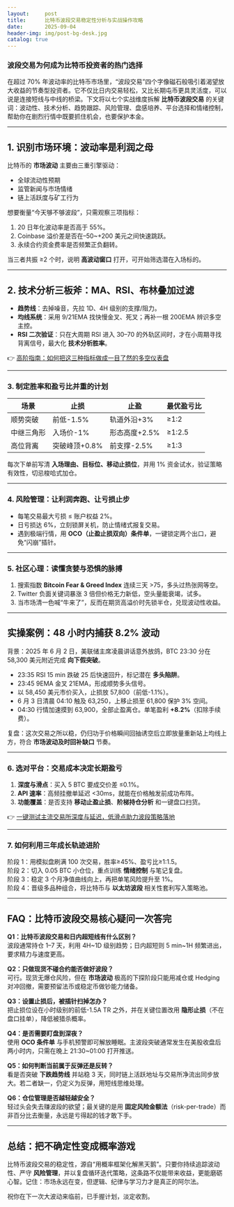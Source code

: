 ```yaml
---
layout:     post
title:      比特币波段交易稳定性分析与实战操作攻略
date:       2025-09-04
header-img: img/post-bg-desk.jpg
catalog: true
---
```


### 波段交易为何成为比特币投资者的热门选择

在超过 70% 年波动率的比特币市场里，“波段交易”四个字像磁石般吸引着渴望放大收益的节奏型投资者。它不仅比日内交易轻松，又比长期屯币更具灵活度，可以说是连接短线与中线的桥梁。下文将以七个实战维度拆解 **比特币波段交易** 的关键词：波动性、技术分析、趋势跟踪、风险管理、盘感培养、平台选择和情绪控制，帮助你在剧烈行情中既要抓住机会，也要保护本金。

---

## 1. 识别市场环境：波动率是利润之母

比特币的 **市场波动** 主要由三重引擎驱动：  
- 全球流动性预期  
- 监管新闻与市场情绪  
- 链上活跃度与矿工行为  

想要衡量“今天够不够波段”，只需观察三项指标：  

1. 20 日年化波动率是否高于 55%。  
2. Coinbase 溢价差是否在–50~+200 美元之间快速跳跃。  
3. 永续合约资金费率是否频繁正负翻转。

当三者共振 ≥2 个时，说明 **高波动窗口** 打开，可开始筛选潜在入场标的。

---

## 2. 技术分析三板斧：MA、RSI、布林叠加过滤

- **趋势线**：去掉噪音，先拉 1D、4H 级别的支撑/阻力。  
- **均线系统**：采用 9/21EMA 找快慢金叉、死叉；再补一根 200EMA 辨识多空主控。  
- **RSI 二次验证**：只在大周期 RSI 进入 30–70 的外轨区间时，才在小周期寻找背离信号，最大化 **技术分析胜率**。

👉 [高阶指南：如何把这三种指标做成一目了然的多空仪表盘](https://okxdog.com/)

---

### 3. 制定胜率和盈亏比并重的计划

| 场景 | 止损 | 止盈 | 最优盈亏比 |
|------|------|------|------------|
| 顺势突破 | 前低-1.5% | 轨道外沿+3% | ≥1:2 |
| 中继三角形 | 入场价-1% | 形态高度+2.5% | ≥1:2.5 |
| 高位背离 | 突破峰顶+0.8% | 前支撑-2.5% | ≥1:3 |

每次下单前写清 **入场理由、目标位、移动止损位**，并用 1% 资金试水，验证策略有效性，切忌梭哈式加仓。

---

### 4. 风险管理：让利润奔跑、让亏损止步

- 每笔交易最大亏损 ≤ 账户权益 2%。  
- 日亏损达 6%，立刻锁屏关机，防止情绪式报复交易。  
- 遇到极端行情，用 **OCO（止盈止损双向）条件单**，一键锁定两个出口，避免“闪崩”插针。

---

### 5. 社区心理：读懂贪婪与恐惧的脉搏

1. 搜索指数 **Bitcoin Fear & Greed Index** 连续三天 >75，多头过热张网等空。  
2. Twitter 负面关键词暴涨 3 倍但价格无力新低，空头量能衰竭，试多。  
3. 当市场清一色喊“牛来了”，反而在期货高溢价时先锁半仓，兑现波动性收益。

---

## 实操案例：48 小时内捕获 8.2% 波动

背景：2025 年 6 月 2 日，美联储主席凌晨讲话意外放鸽，BTC 23:30 分在 58,300 美元附近完成 **向下假突破**。

- 23:35 RSI 15 min 跌破 25 后快速回升，标记潜在 **多头陷阱**。
- 23:45 9EMA 金叉 21EMA，形成顺势多头信号。
- 以 58,450 美元市价买入，止损放 57,800（前低-1.1%）。
- 6 月 3 日清晨 04:10 触及 63,250，上移止损至 61,800 保护 3% 空间。
- 04:30 行情加速摸到 63,900，全部止盈离仓。单笔盈利 **+8.2%**（扣除手续费）。

复盘：这次交易之所以稳，仍归功于价格瞬间回抽诱空后立即放量重新站上均线上方，符合 **市场波动及时回补缺口** 节奏。

---

### 6. 选对平台：交易成本决定长期盈亏

1. **深度与滑点**：买入 5 BTC 要成交价差 ≤0.1%。  
2. **API 速率**：高频挂撤单延迟 <30ms，就能在价格触发前成功布阵。  
3. **功能覆盖**：是否支持 **移动止盈止损**、**阶梯持仓分析** 和一键盘口扫货。

👉 [一键测试主流交易所深度与延迟，低滑点助力波段策略落地](https://okxdog.com/)

---

### 7. 如何利用三年成长轨迹进阶

阶段 1：用模拟盘刷满 100 次交易，胜率≥45%、盈亏比≥1:1.5。  
阶段 2：切入 0.05 BTC 小仓位，重点训练 **情绪控制** 与笔记复盘。  
阶段 3：稳定 3 个月净值曲线向上，再把单笔风险提升至 1%。  
阶段 4：晋级多品种组合，将比特币与 **以太坊波段** 相关性套利写入策略池。

---

## FAQ：比特币波段交易核心疑问一次答完

**Q1：比特币波段交易和日内超短线有什么区别？**  
波段通常持仓 1–7 天，利用 4H~1D 级别趋势；日内超短则 5 min~1H 频繁进出，要求精力与速度更高。

**Q2：只做现货不碰合约能否做好波段？**  
可行。现货无爆仓风险，但在 **市场波动** 极高的下探阶段只能用减仓或 Hedging 对冲回撤，需要预留法币或稳定币做钞能力储备。

**Q3：设置止损后，被插针扫掉怎办？**  
把止损位设在小时级别的前低-1.5A TR 之外，并在关键位置改用 **隐形止损**（不在盘口挂单），降低被猎杀概率。

**Q4：是否需要盯盘到深夜？**  
使用 **OCO 条件单** 与手机预警即可解放睡眠。主波段突破通常发生在美股收盘后两小时内，只需在晚上 21:30~01:00 打开推送。

**Q5：如何判断当前属于反弹还是反转？**  
看是否突破 **下跌趋势线** 并站稳 3 天，同时链上活跃地址与交易所净流出同步放大。若二者缺一，仍定义为反弹，用短线思维处理。

**Q6：仓位管理是否越轻越安全？**  
轻过头会失去赚波段的欲望；最关键的是用 **固定风险金额法**（risk-per-trade）而非百分比去衡量，永远是亏得起的钱才敢下手。

---

## 总结：把不确定性变成概率游戏

比特币波段交易的稳定性，源自“用概率框架化解黑天鹅”。只要你持续追踪波动性、严守 **风险管理**，并以复盘循环迭代策略，这条路不仅能带来收益，更能磨砺心智。记住：市场永远在变，但逻辑、纪律与学习力才是真正的阿尔法。

祝你在下一次大波动来临前，已手握计划，淡定收割。